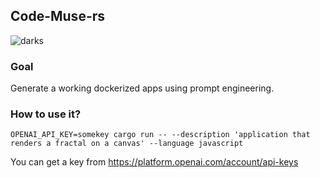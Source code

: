 ## Code-Muse-rs

![darks](https://user-images.githubusercontent.com/1176339/236716023-ff392b33-dbb0-47cc-9845-4d6c6eda6a33.png)


### Goal

Generate a working dockerized apps using prompt engineering.

### How to use it?

```
OPENAI_API_KEY=somekey cargo run -- --description 'application that renders a fractal on a canvas' --language javascript
```

You can get a key from https://platform.openai.com/account/api-keys


